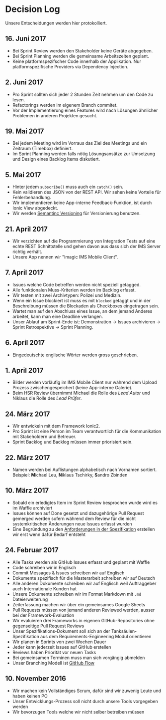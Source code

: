 # Decision Log
Unsere Entscheidungen werden hier protokolliert.

## 16. Juni 2017
- Bei Sprint Review werden den Stakeholder keine Geräte abgegeben.
- Bei Sprint Planning werden die gemeinsame Arbeitszeiten geplant.
- Keine platformspezifscher Code innerhalb der Applikation. Nur platformspezifische Providers via Dependency Injection.

## 2. Juni 2017
- Pro Sprint sollten sich jeder 2 Stunden Zeit nehmen um den Code zu lesen.
- Refactorings werden im eigenem Branch commitet.
- Vor der Implementierung eines Features wird nach Lösungen ähnlicher Problemen in anderen Projekten gesucht.

## 19. Mai 2017
- Bei jedem Meeting wird im Vorraus das Ziel des Meetings und ein Zeitraum (Timebox) definiert.
- Im Sprint Planning werden falls nötig Lösungsansätze zur Umsetzung und Design eines Backlog Items diskutiert.

## 5. Mai 2017
- Hinter jedem `subscribe()` muss auch ein `catch()` sein.
- Kein validieren des JSON von der REST API. Wir sehen keine Vorteile für Fehlerbehandlung.
- Wir implementieren keine App-interne Feedback-Funktion, ist durch Ionic View abgedeckt.
- Wir werden [Semantinc Versioning](http://semver.org) für Versionierung benutzen.

## 21. April 2017
- Wir verzichten auf die Programmierung von Integration Tests auf eine echte REST Schnittstelle und gehen davon aus dass sich der IMS Server richtig verhält.
- Unsere App nennen wir "Imagic IMS Mobile Client".

## 7. April 2017
- Issues welche Code betreffen werden nicht speziell getagged.
- Alle funktionalen Muss-Kriterien werden im Backlog erfasst.
- Wir testen mit zwei Archivtypen: Polizei und Medizin.
- Wenn ein Issue blockiert ist muss es mit `blocked` getaggt und in der Beschreibung müssen die Blockaden als Checkboxes eingetragen sein.
- Wartet man auf den Abschluss eines Issue, an dem jemand Anderes arbeitet, kann man eine Deadline verlangen.
- Unser Ablauf am Sprint-Ende ist: Demonstration → Issues archivieren → Sprint Retrospektive → Sprint Planning.

## 6. April 2017
- Eingedeutschte englische Wörter werden gross geschrieben.

## 1. April 2017
- Bilder werden vorläufig im IMS Mobile Client nur während dem Upload Prozess zwischengespeichert (keine App-interne Galerie).
- Beim HSR Review übernimmt Michael die Rolle des _Lead Autor_ und Niklaus die Rolle des _Lead Prüfer_.

## 24. März 2017
- Wir entwickeln mit dem Framework Ionic2.
- Pro Sprint ist eine Person im Team verantwortlich für die Kommunikation mit Stakeholdern und Betreuer.
- Sprint Backlog und Backlog müssen immer priorisiert sein.

## 22. März 2017
- Namen werden bei Auflistungen alphabetisch nach Vornamen sortiert. Beispiel: **M**ichael Leu, **N**iklaus Tschirky,  **S**andro Zbinden

## 10. März 2017
- Sobald ein erledigtes Item im Sprint Review besprochen wurde wird es im Waffle archiviert
- Issues können auf Done gesetzt und dazugehörige Pull Request gemerged werden sofern während dem Review für die nicht systemkritischen Änderungen neue Issues erfasst wurden
- Eine Begründung zu den [Anforderungen in der Spezifikation](spec.md#anforderungskatalog) erstellen wir erst wenn dafür Bedarf entsteht

## 24. Februar 2017
- Alle Tasks werden als GitHub Issues erfasst und geplant mit Waffle
- Code schreiben wir in Englisch
- Commit Messages & Issues schreiben wir auf Englisch
- Dokumente spezifisch für die Masterarbeit schreiben wir auf Deutsch
- Alle anderen Dokumente schreiben wir auf Englisch weil Auftraggeber auch Internationale Kunden hat
- Unsere Dokumente schreiben wir im Format Markdown mit `.md` Dateierweiterung
- Zeiterfassung machen wir über ein gemeinsames Google Sheets
- Pull Requests müssen von jemand anderen Reviewed werden, ausser bei der Framework-Evaluation
- Wir evaluieren drei Frameworks in eigenen GitHub-Repositories ohne gegenseitige Pull Request Reviews
- Unser Spezifikations-Dokument soll sich an der Tanksäulen-Spezifikation aus dem Requirements-Engineering Modul orientieren
- Wir planen in Sprints von zwei Wochen Dauer
- Jeder kann jederzeit Issues auf GitHub erstellen
- Reviews haben Priorität vor neuen Tasks
- Bei gemeinsamen Terminen muss man sich vorgängig abmelden
- Unser Branching Modell ist [GitHub Flow](https://guides.github.com/introduction/flow/)

## 10. November 2016
- Wir machen kein Vollständiges Scrum, dafür sind wir zuwenig Leute und haben keinen PO
- Unser Entwicklungs-Prozess soll nicht durch unsere Tools vorgegeben werden
- Wir bevorzugen Tools welche wir nicht selber betreiben müssen
